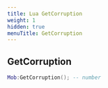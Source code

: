 ```yaml
---
title: Lua GetCorruption
weight: 1
hidden: true
menuTitle: GetCorruption
---
```

## GetCorruption
```lua
Mob:GetCorruption(); -- number
```